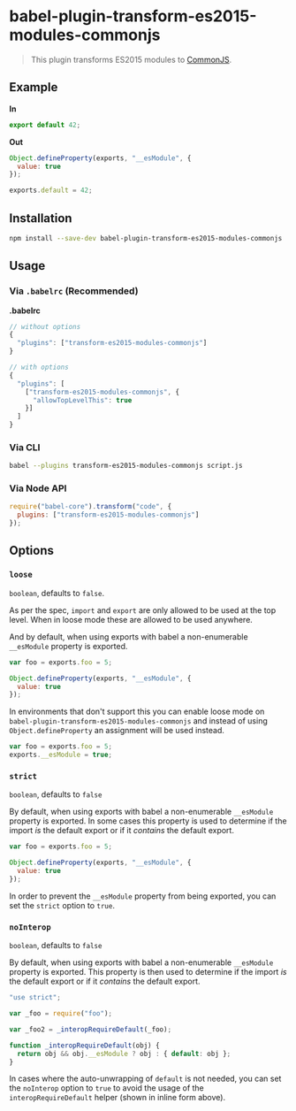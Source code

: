 # babel-plugin-transform-es2015-modules-commonjs

> This plugin transforms ES2015 modules to [CommonJS](http://wiki.commonjs.org/wiki/Modules/1.1).

## Example

**In**

```javascript
export default 42;
```

**Out**

```javascript
Object.defineProperty(exports, "__esModule", {
  value: true
});

exports.default = 42;
```

## Installation

```sh
npm install --save-dev babel-plugin-transform-es2015-modules-commonjs
```

## Usage

### Via `.babelrc` (Recommended)

**.babelrc**

```js
// without options
{
  "plugins": ["transform-es2015-modules-commonjs"]
}

// with options
{
  "plugins": [
    ["transform-es2015-modules-commonjs", {
      "allowTopLevelThis": true
    }]
  ]
}
```

### Via CLI

```sh
babel --plugins transform-es2015-modules-commonjs script.js
```

### Via Node API

```javascript
require("babel-core").transform("code", {
  plugins: ["transform-es2015-modules-commonjs"]
});
```

## Options

### `loose`

`boolean`, defaults to `false`.

As per the spec, `import` and `export` are only allowed to be used at the top
level. When in loose mode these are allowed to be used anywhere.

And by default, when using exports with babel a non-enumerable `__esModule` property
is exported.

```javascript
var foo = exports.foo = 5;

Object.defineProperty(exports, "__esModule", {
  value: true
});
```

In environments that don't support this you can enable loose mode on `babel-plugin-transform-es2015-modules-commonjs`
and instead of using `Object.defineProperty` an assignment will be used instead.

```javascript
var foo = exports.foo = 5;
exports.__esModule = true;
```

### `strict`

`boolean`, defaults to `false`

By default, when using exports with babel a non-enumerable `__esModule` property
is exported. In some cases this property is used to determine if the import _is_ the
default export or if it _contains_ the default export.

```javascript
var foo = exports.foo = 5;

Object.defineProperty(exports, "__esModule", {
  value: true
});
```

In order to prevent the `__esModule` property from being exported, you can set
the `strict` option to `true`.

### `noInterop`

`boolean`, defaults to `false`

By default, when using exports with babel a non-enumerable `__esModule` property
is exported. This property is then used to determine if the import _is_ the default
export or if it _contains_ the default export.

```javascript
"use strict";

var _foo = require("foo");

var _foo2 = _interopRequireDefault(_foo);

function _interopRequireDefault(obj) {
  return obj && obj.__esModule ? obj : { default: obj };
}
```

In cases where the auto-unwrapping of `default` is not needed, you can set the
`noInterop` option to `true` to avoid the usage of the `interopRequireDefault`
helper (shown in inline form above).
